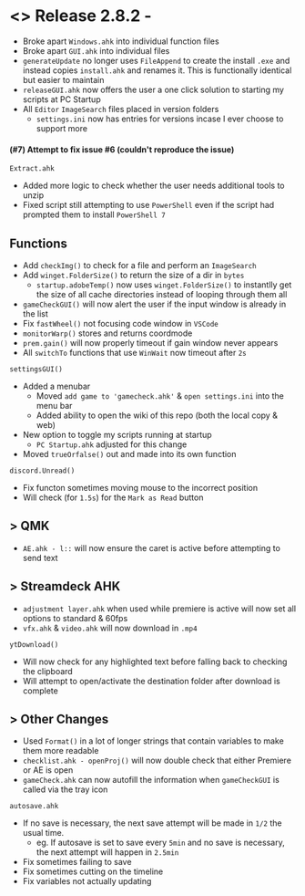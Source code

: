 # <> Release 2.8.2 -
- Broke apart `Windows.ahk` into individual function files
- Broke apart `GUI.ahk` into individual files
- `generateUpdate` no longer uses `FileAppend` to create the install `.exe` and instead copies `install.ahk` and renames it. This is functionally identical but easier to maintain
- `releaseGUI.ahk` now offers the user a one click solution to starting my scripts at PC Startup
- All `Editor` `ImageSearch` files placed in version folders
    - `settings.ini` now has entries for versions incase I ever choose to support more

#### (#7) Attempt to fix issue #6 (couldn't reproduce the issue)
`Extract.ahk`
- Added more logic to check whether the user needs additional tools to unzip
- Fixed script still attempting to use `PowerShell` even if the script had prompted them to install `PowerShell 7`

## Functions
- Add `checkImg()` to check for a file and perform an `ImageSearch`
- Add `winget.FolderSize()` to return the size of a dir in `bytes`
    - `startup.adobeTemp()` now uses `winget.FolderSize()` to instantlly get the size of all cache directories instead of looping through them all
- `gameCheckGUI()` will now alert the user if the input window is already in the list
- Fix `fastWheel()` not focusing code window in `VSCode`
- `monitorWarp()` stores and returns coordmode
- `prem.gain()` will now properly timeout if gain window never appears
- All `switchTo` functions that use `WinWait` now timeout after `2s`

`settingsGUI()`
- Added a menubar
    - Moved `add game to 'gamecheck.ahk'` & `open settings.ini` into the menu bar
    - Added ability to open the wiki of this repo (both the local copy & web)
- New option to toggle my scripts running at startup
    - `PC Startup.ahk` adjusted for this change
- Moved `trueOrfalse()` out and made into its own function

`discord.Unread()`
- Fix functon sometimes moving mouse to the incorrect position
- Will check (for `1.5s`) for the `Mark as Read` button

## > QMK
- `AE.ahk - l::` will now ensure the caret is active before attempting to send text

## > Streamdeck AHK
- `adjustment layer.ahk` when used while premiere is active will now set all options to standard & 60fps
- `vfx.ahk` & `video.ahk` will now download in `.mp4`

`ytDownload()`
- Will now check for any highlighted text before falling back to checking the clipboard
- Will attempt to open/activate the destination folder after download is complete

## > Other Changes
- Used `Format()` in a lot of longer strings that contain variables to make them more readable
- `checklist.ahk - openProj()` will now double check that either Premiere or AE is open
- `gameCheck.ahk` can now autofill the information when `gameCheckGUI` is called via the tray icon

`autosave.ahk`
- If no save is necessary, the next save attempt will be made in `1/2` the usual time.
    - eg. If autosave is set to save every `5min` and no save is necessary, the next attempt will happen in `2.5min`
- Fix sometimes failing to save
- Fix sometimes cutting on the timeline
- Fix variables not actually updating